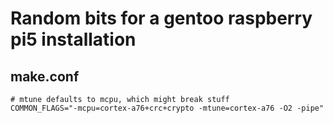 # Random bits for a gentoo raspberry pi5 installation

## make.conf
```
# mtune defaults to mcpu, which might break stuff
COMMON_FLAGS="-mcpu=cortex-a76+crc+crypto -mtune=cortex-a76 -O2 -pipe"
```